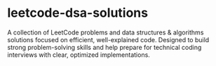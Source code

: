 # leetcode-dsa-solutions
A collection of LeetCode problems and data structures &amp; algorithms solutions focused on efficient, well-explained code. Designed to build strong problem-solving skills and help prepare for technical coding interviews with clear, optimized implementations.
